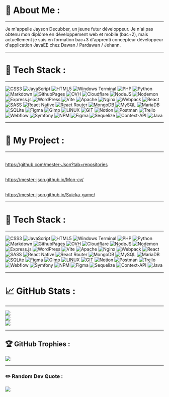 # :thought_balloon: About Me : 

---                                                                                                                          ---

Je m'appelle Jayson Decubber, un jeune futur développeur. Je n'ai pas obtenu mon diplôme en développement web et mobile (bac+2), 
mais actuellement je suis en formation bac+3 d'apprenti concepteur développeur d'application JavaEE chez Dawan / Pardawan / Jehann.

---                                                                                                                          ---

# :paperclip: Tech Stack :

---                                                                                                                          ---

![CSS3](https://img.shields.io/badge/css3-%231572B6.svg?style=plastic&logo=css3&logoColor=white) ![JavaScript](https://img.shields.io/badge/javascript-%23323330.svg?style=plastic&logo=java&logoColor=%23F7DF1E)
 ![HTML5](https://img.shields.io/badge/html5-%23E34F26.svg?style=plastic&logo=html5&logoColor=white) ![Windows Terminal](https://img.shields.io/badge/Windows%20Terminal-%234D4D4D.svg?style=plastic&logo=windows-terminal&logoColor=white) ![PHP](https://img.shields.io/badge/php-%23777BB4.svg?style=plastic&logo=php&logoColor=white) ![Python](https://img.shields.io/badge/python-3670A0?style=plastic&logo=python&logoColor=ffdd54) ![Markdown](https://img.shields.io/badge/markdown-%23000000.svg?style=plastic&logo=markdown&logoColor=white) ![GithubPages](https://img.shields.io/badge/github%20pages-121013?style=plastic&logo=github&logoColor=white) ![OVH](https://img.shields.io/badge/ovh-%23123F6D.svg?style=plastic&logo=ovh&logoColor=#123F6D) ![Cloudflare](https://img.shields.io/badge/Cloudflare-F38020?style=plastic&logo=Cloudflare&logoColor=white) ![NodeJS](https://img.shields.io/badge/node.js-6DA55F?style=plastic&logo=node.js&logoColor=white) ![Nodemon](https://img.shields.io/badge/NODEMON-%23323330.svg?style=plastic&logo=nodemon&logoColor=%BBDEAD) ![Express.js](https://img.shields.io/badge/express.js-%23404d59.svg?style=plastic&logo=express&logoColor=%2361DAFB) ![WordPress](https://img.shields.io/badge/WordPress-%23117AC9.svg?style=plastic&logo=WordPress&logoColor=white) ![Vite](https://img.shields.io/badge/vite-%23646CFF.svg?style=plastic&logo=vite&logoColor=white) ![Apache](https://img.shields.io/badge/apache-%23D42029.svg?style=plastic&logo=apache&logoColor=white) ![Nginx](https://img.shields.io/badge/nginx-%23009639.svg?style=plastic&logo=nginx&logoColor=white) ![Webpack](https://img.shields.io/badge/webpack-%238DD6F9.svg?style=plastic&logo=webpack&logoColor=black) ![React](https://img.shields.io/badge/react-%2320232a.svg?style=plastic&logo=react&logoColor=%2361DAFB) ![SASS](https://img.shields.io/badge/SASS-hotpink.svg?style=plastic&logo=SASS&logoColor=white) ![React Native](https://img.shields.io/badge/react_native-%2320232a.svg?style=plastic&logo=react&logoColor=%2361DAFB) ![React Router](https://img.shields.io/badge/React_Router-CA4245?style=plastic&logo=react-router&logoColor=white) ![MongoDB](https://img.shields.io/badge/MongoDB-%234ea94b.svg?style=plastic&logo=mongodb&logoColor=white) ![MySQL](https://img.shields.io/badge/mysql-%2300000f.svg?style=plastic&logo=mysql&logoColor=white) ![MariaDB](https://img.shields.io/badge/MariaDB-003545?style=plastic&logo=mariadb&logoColor=white) ![SQLite](https://img.shields.io/badge/sqlite-%2307405e.svg?style=plastic&logo=sqlite&logoColor=white) ![Figma](https://img.shields.io/badge/figma-%23F24E1E.svg?style=plastic&logo=figma&logoColor=white) ![Gimp](https://img.shields.io/badge/Gimp-657D8B?style=plastic&logo=gimp&logoColor=FFFFFF) ![LINUX](https://img.shields.io/badge/Linux-FCC624?style=plastic&logo=linux&logoColor=black) ![GIT](https://img.shields.io/badge/Git-fc6d26?style=plastic&logo=git&logoColor=white) ![Notion](https://img.shields.io/badge/Notion-%23000000.svg?style=plastic&logo=notion&logoColor=white) ![Postman](https://img.shields.io/badge/Postman-FF6C37?style=plastic&logo=postman&logoColor=white) ![Trello](https://img.shields.io/badge/Trello-%23026AA7.svg?style=plastic&logo=Trello&logoColor=white) ![Webflow](https://img.shields.io/badge/Webflow-4353FF?style=plastic&logo=webflow&logoColor=white) ![Symfony](https://img.shields.io/badge/symfony-%23000000.svg?style=plastic&logo=symfony&logoColor=white) ![NPM](https://img.shields.io/badge/NPM-%23CB3837.svg?style=plastic&logo=npm&logoColor=white)  ![Figma](https://img.shields.io/badge/figma-%23F24E1E.svg?style=plastic&logo=figma&logoColor=white) ![Sequelize](https://img.shields.io/badge/Sequelize-52B0E7?style=plastic&logo=Sequelize&logoColor=white) ![Context-API](https://img.shields.io/badge/Context--Api-000000?style=plastic&logo=react)  ![Java](https://img.shields.io/badge/java-%23ED8B00.svg?style=plastic&logo=openjdk&logoColor=white)

---                                                                                                                          ---

# :pushpin: My Project : 
---                                                                                                                          ---

<br> https://github.com/mester-Json?tab=repositories

<br>https://mester-json.github.io/Mon-cv/

<br> https://mester-json.github.io/Suicka-game/

---                                                                                                                          ---

# :paperclip: Tech Stack :

---                                                                                                                          ---

![CSS3](https://img.shields.io/badge/css3-%231572B6.svg?style=plastic&logo=css3&logoColor=white) ![JavaScript](https://img.shields.io/badge/javascript-%23323330.svg?style=plastic&logo=java&logoColor=%23F7DF1E)
 ![HTML5](https://img.shields.io/badge/html5-%23E34F26.svg?style=plastic&logo=html5&logoColor=white) ![Windows Terminal](https://img.shields.io/badge/Windows%20Terminal-%234D4D4D.svg?style=plastic&logo=windows-terminal&logoColor=white) ![PHP](https://img.shields.io/badge/php-%23777BB4.svg?style=plastic&logo=php&logoColor=white) ![Python](https://img.shields.io/badge/python-3670A0?style=plastic&logo=python&logoColor=ffdd54) ![Markdown](https://img.shields.io/badge/markdown-%23000000.svg?style=plastic&logo=markdown&logoColor=white) ![GithubPages](https://img.shields.io/badge/github%20pages-121013?style=plastic&logo=github&logoColor=white) ![OVH](https://img.shields.io/badge/ovh-%23123F6D.svg?style=plastic&logo=ovh&logoColor=#123F6D) ![Cloudflare](https://img.shields.io/badge/Cloudflare-F38020?style=plastic&logo=Cloudflare&logoColor=white) ![NodeJS](https://img.shields.io/badge/node.js-6DA55F?style=plastic&logo=node.js&logoColor=white) ![Nodemon](https://img.shields.io/badge/NODEMON-%23323330.svg?style=plastic&logo=nodemon&logoColor=%BBDEAD) ![Express.js](https://img.shields.io/badge/express.js-%23404d59.svg?style=plastic&logo=express&logoColor=%2361DAFB) ![WordPress](https://img.shields.io/badge/WordPress-%23117AC9.svg?style=plastic&logo=WordPress&logoColor=white) ![Vite](https://img.shields.io/badge/vite-%23646CFF.svg?style=plastic&logo=vite&logoColor=white) ![Apache](https://img.shields.io/badge/apache-%23D42029.svg?style=plastic&logo=apache&logoColor=white) ![Nginx](https://img.shields.io/badge/nginx-%23009639.svg?style=plastic&logo=nginx&logoColor=white) ![Webpack](https://img.shields.io/badge/webpack-%238DD6F9.svg?style=plastic&logo=webpack&logoColor=black) ![React](https://img.shields.io/badge/react-%2320232a.svg?style=plastic&logo=react&logoColor=%2361DAFB) ![SASS](https://img.shields.io/badge/SASS-hotpink.svg?style=plastic&logo=SASS&logoColor=white) ![React Native](https://img.shields.io/badge/react_native-%2320232a.svg?style=plastic&logo=react&logoColor=%2361DAFB) ![React Router](https://img.shields.io/badge/React_Router-CA4245?style=plastic&logo=react-router&logoColor=white) ![MongoDB](https://img.shields.io/badge/MongoDB-%234ea94b.svg?style=plastic&logo=mongodb&logoColor=white) ![MySQL](https://img.shields.io/badge/mysql-%2300000f.svg?style=plastic&logo=mysql&logoColor=white) ![MariaDB](https://img.shields.io/badge/MariaDB-003545?style=plastic&logo=mariadb&logoColor=white) ![SQLite](https://img.shields.io/badge/sqlite-%2307405e.svg?style=plastic&logo=sqlite&logoColor=white) ![Figma](https://img.shields.io/badge/figma-%23F24E1E.svg?style=plastic&logo=figma&logoColor=white) ![Gimp](https://img.shields.io/badge/Gimp-657D8B?style=plastic&logo=gimp&logoColor=FFFFFF) ![LINUX](https://img.shields.io/badge/Linux-FCC624?style=plastic&logo=linux&logoColor=black) ![GIT](https://img.shields.io/badge/Git-fc6d26?style=plastic&logo=git&logoColor=white) ![Notion](https://img.shields.io/badge/Notion-%23000000.svg?style=plastic&logo=notion&logoColor=white) ![Postman](https://img.shields.io/badge/Postman-FF6C37?style=plastic&logo=postman&logoColor=white) ![Trello](https://img.shields.io/badge/Trello-%23026AA7.svg?style=plastic&logo=Trello&logoColor=white) ![Webflow](https://img.shields.io/badge/Webflow-4353FF?style=plastic&logo=webflow&logoColor=white) ![Symfony](https://img.shields.io/badge/symfony-%23000000.svg?style=plastic&logo=symfony&logoColor=white) ![NPM](https://img.shields.io/badge/NPM-%23CB3837.svg?style=plastic&logo=npm&logoColor=white)  ![Figma](https://img.shields.io/badge/figma-%23F24E1E.svg?style=plastic&logo=figma&logoColor=white) ![Sequelize](https://img.shields.io/badge/Sequelize-52B0E7?style=plastic&logo=Sequelize&logoColor=white) ![Context-API](https://img.shields.io/badge/Context--Api-000000?style=plastic&logo=react)  ![Java](https://img.shields.io/badge/java-%23ED8B00.svg?style=plastic&logo=openjdk&logoColor=white)

---                                                                                                                          ---

# :chart_with_upwards_trend: GitHub Stats :

---                                                                                                                          ---

![](https://github-readme-stats.vercel.app/api?username=mester-Json&theme=dark&hide_border=true&include_all_commits=true&count_private=false)<br/>
![](https://github-readme-streak-stats.herokuapp.com/?user=mester-Json&theme=dark&hide_border=true)<br/>
![](https://github-readme-stats.vercel.app/api/top-langs/?username=mester-Json&theme=dark&hide_border=true&include_all_commits=true&count_private=false&layout=compact)
<br> 

---                                                                                                                          ---

## :trophy: GitHub Trophies :
![](https://github-profile-trophy.vercel.app/?username=mester-Json&theme=transparent&no-frame=true&no-bg=true&margin-w=4)
<br> 

---                                                                                                                          ---

### :pencil2: Random Dev Quote :
![](https://quotes-github-readme.vercel.app/api?type=vetical&theme=dark)


